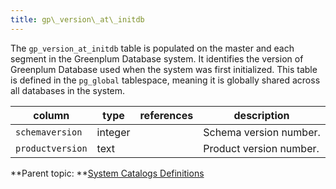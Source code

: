 ```yaml
---
title: gp\_version\_at\_initdb 
---
```


The `gp_version_at_initdb` table is populated on the master and each segment in the Greenplum Database system. It identifies the version of Greenplum Database used when the system was first initialized. This table is defined in the `pg_global` tablespace, meaning it is globally shared across all databases in the system.

|column|type|references|description|
|------|----|----------|-----------|
|`schemaversion`|integer| |Schema version number.|
|`productversion`|text| |Product version number.|

**Parent topic: **[System Catalogs Definitions](../system_catalogs/catalog_ref-html.html)

